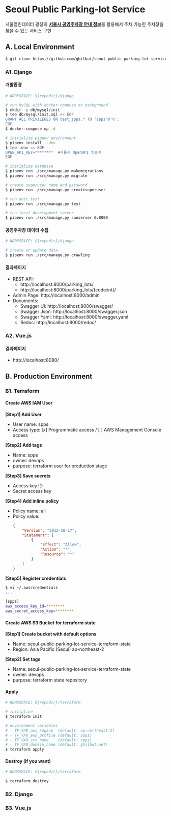 # Seoul Public Parking-lot Service
서울열린데이터 광장의 [**서울시 공영주차장 안내 정보**](http://data.seoul.go.kr/dataList/OA-13122/S/1/datasetView.do)를 활용해서 주차 가능한 주차장을 찾을 수 있는 서비스 구현



## A. Local Environment

```bash
$ git clone https://github.com/ghilbut/seoul-public-parking-lot-service.git
```


### A1. Django


#### 개발환경

```bash
# WORKSPACE: ${repodir}/django

# run MySQL with docker-compose on background
$ mkdir -p db/mysql/init
$ tee db/mysql/init.sql << EOF
GRANT ALL PRIVILEGES ON test_spps.* TO 'spps'@'%';
EOF
$ docker-compose up -d

# initialize pipenv environment
$ pipenv install --dev
$ tee .env << EOF
OPEN_API_KEY=********  #서울시 OpenAPI 인증키
EOF

# initialize database
$ pipenv run ./src/manage.py makemigrations
$ pipenv run ./src/manage.py migrate

# create superuser name and password
$ pipenv run ./src/manage.py createsuperuser

# run unit test
$ pipenv run ./src/manage.py test

# run local development server
$ pipenv run ./src/manage.py runserver 0:8000
```


#### 공영주차장 데이터 수집

```bash
# WORKSPACE: ${repodir}/django

# create or update data
$ pipenv run ./src/manage.py crawling
```


#### 결과페이지

- REST API:
  - http://localhost:8000/parking_lots/
  - http://localhost:8000/parking_lots/{code:int}/
- Admin Page: http://localhost:8000/admin
- Documents:
  - Swagger UI: http://localhost:8000/swagger/
  - Swagger Json: http://localhost:8000/swagger.json
  - Swagger Yaml: http://localhost:8000/swagger.yaml
  - Redoc: http://localhost:8000/redoc/


### A2. Vue.js


#### 결과페이지

- http://localhost:8080/


## B. Production Environment


### B1. Terraform


#### Create AWS IAM User

**[Step1] Add User**

- User name: spps
- Access type: [x] Programmatic access / [ ] AWS Management Console access

**[Step2] Add tags**

- Name: spps
- owner: devops
- purpose: terraform user for production stage

**[Step3] Save secrets**

- Access key ID
- Secret access key

**[Step4] Add inline policy**

- Policy name: all
- Policy value:
  ```json
  {
      "Version": "2012-10-17",
      "Statement": [
          {
              "Effect": "Allow",
              "Action": "*",
              "Resource": "*"
          }
      ]
  }
  ```

**[Step5] Register credentials**

```bash
$ vi ~/.aws/credentials
...

[spps]
aws_access_key_id=********
aws_secret_access_key=********
```


#### Create AWS S3 Bucket for terraform state

**[Step1] Create bucket with default options**

- Name: seoul-public-parking-lot-service-terraform-state
- Region: Asia Pacific (Seoul) ap-northeast-2

**[Step2] Set tags**

- Name: seoul-public-parking-lot-service-terraform-state
- owner: devops
- purpose: terraform state repository


#### Apply

```bash
# WORKSPACE: ${repodir}/terraform

# initialize
$ terraform init

# environment variables
# - TF_VAR_aws_region  (default: ap-northeast-2)
# - TF_VAR_aws_profile (default: spps)
# - TF_VAR_srv_name    (default: spps)
# - TF_VAR_domain_name (default: ghilbut.net)
$ terraform apply
```


#### Destroy (if you want)

```bash
# WORKSPACE: ${repodir}/terraform

$ terraform destroy
```


### B2. Django


### B3. Vue.js
